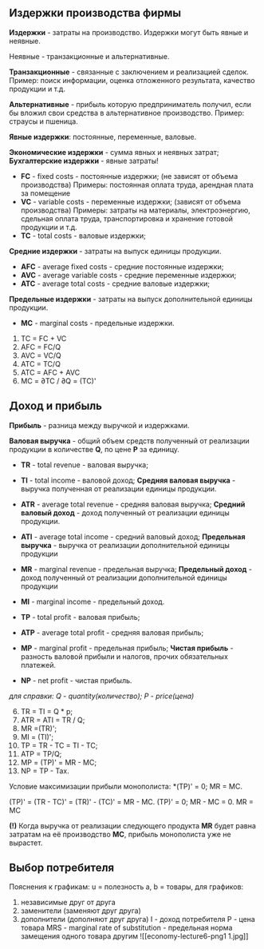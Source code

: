 ## Издержки производства фирмы

**Издержки** - затраты на производство. Издержки могут быть явные и неявные.

Неявные - транзакционные и альтернативные.

**Транзакционные** - связанные с заключением и реализацией сделок.
Пример: поиск информации, оценка отложенного результата, качество продукции и т.д.

**Альтернативные** - прибыль которую предприниматель получил, если бы вложил свои средства в альтернативное производство.
Пример: страусы и пшеница.

**Явные издержки**: постоянные, переменные, валовые.

**Экономические издержки** - сумма явных и неявных затрат;
**Бухгалтерские издержки** - явные затраты!

* **FC** - fixed costs - постоянные издержки;
	(не зависят от объема производства)
	Примеры: постоянная оплата труда, арендная плата за помещение
* **VC** - variable costs - переменные издержки;
	(зависят от объема производства)
	Примеры: затраты на материалы, электроэнергию, сдельная оплата труда, транспортировка и хранение готовой продукции и т.д.
* **TC** - total costs - валовые издержки;

**Средние издержки** - затраты на выпуск единицы продукции.
* **AFC** - average fixed costs - средние постоянные издержки;
* **AVC** - average variable costs - средние переменные издержки;
* **ATC** - average total costs - средние валовые издержки;

**Предельные издержки** - затраты на выпуск дополнительной единицы продукции.
* **MC** - marginal costs - предельные издержки.

1) TC = FC + VC
2) AFC = FC/Q
3) AVC = VC/Q
4) ATC = TC/Q
4) ATC = AFC + AVC
5) MC = ∂TC / ∂Q = (TC)'

## Доход и прибыль

**Прибыль** - разница между выручкой и издержками.

**Валовая выручка** - общий объем средств полученный от реализации продукции в количестве **Q**, по цене **P** за единицу.
* **TR** - total revenue - валовая выручка;
* **TI** - total income - валовой доход;
**Средняя валовая выручка** - выручка полученная от реализации единицы продукции.
* **ATR** - average total revenue - средняя валовая выручка;
**Средний валовый доход** - доход полученный от реализации единицы продукции.
* **ATI** - average total income - средний валовый доход;
**Предельная выручка** - выручка от реализации дополнительной единицы продукции
* **MR** - marginal revenue - предельная выручка;
**Предельный доход** - доход полученный от реализации дополнительной единицы продукции
* **MI** - marginal income - предельный доход.

* **TP** - total profit - валовая прибыль;
* **ATP** - average total profit - средняя валовая прибыль;
* **MP** - marginal profit - предельная прибыль;
**Чистая прибыль** - разность валовой прибыли и налогов, прочих обязательных платежей.
* **NP** - net profit - чистая прибыль.

*для справки: Q - quantity(количество); P - price(цена)*

6) TR = TI = Q \* p;
7) ATR = ATI = TR / Q;
8) MR =(TR)';
9) MI = (TI)';
10) TP = TR - TC = TI - TC;
11) ATP = TP/Q;
12) MP = (TP)' = MR - MC;
13) NP = TP - Tax.

Условие максимизации прибыли монополиста:
\*(TP)' = 0; MR = MC.

(TP)' = (TR - TC)' = (TR)' - (TC)' = MR - MC.
(TP)' = 0; MR - MC = 0.
	MR = MC

**(!)** Когда выручка от реализации следующего продукта **MR** будет равна затратам на её производство **MC**, прибыль монополиста уже не вырастет.

## Выбор потребителя
Пояснения к графикам:
 u = полезность
 a, b = товары, для графиков:
 1) независимые друг от друга
 2) заменители (заменяют друг друга)
 3) дополнители (дополняют друг друга)
 I - доход потребителя
 P - цена товара
 MRS - marginal rate of substitution - предельная норма замещения одного товара другим
 ![[economy-lecture6-png1 1.jpg]]

